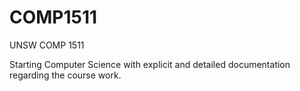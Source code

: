 # COMP1511
UNSW COMP 1511

Starting Computer Science with explicit and detailed documentation regarding the course work.
